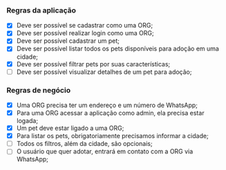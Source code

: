 ### Regras da aplicação

- [x] Deve ser possível se cadastrar como uma ORG;
- [x] Deve ser possível realizar login como uma ORG;
- [x] Deve ser possível cadastrar um pet;
- [x] Deve ser possível listar todos os pets disponíveis para adoção em uma cidade;
- [x] Deve ser possível filtrar pets por suas características;
- [ ] Deve ser possível visualizar detalhes de um pet para adoção;

### Regras de negócio

- [x] Uma ORG precisa ter um endereço e um número de WhatsApp;
- [x] Para uma ORG acessar a aplicação como admin, ela precisa estar logada;
- [x] Um pet deve estar ligado a uma ORG;
- [x] Para listar os pets, obrigatoriamente precisamos informar a cidade;
- [ ] Todos os filtros, além da cidade, são opcionais;
- [ ] O usuário que quer adotar, entrará em contato com a ORG via WhatsApp;